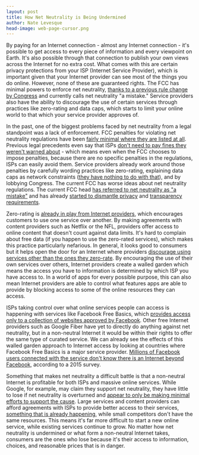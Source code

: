 ```yaml
---
layout: post
title: How Net Neutrality is Being Undermined
author: Nate Levesque
head-image: web-page-cursor.png
---
```


By paying for an Internet connection - almost any Internet connection - it's possible to get access to every piece of information and every viewpoint on Earth. It's also possible through that connection to publish your own views across the Internet for no extra cost. What comes with this are certain privacy protections from your ISP (Internet Service Provider), which is important given that your Internet provider can see most of the things you do online. However, none of these are guaranteed rights. The FCC has minimal powers to enforce net neutrality, [thanks to a previous rule change by Congress](http://www.internetsociety.org/publications/isp-column-april-2014-rip-net-neutrality) and currently calls net neutrality "a mistake." Service providers also have the ability to discourage the use of certain services through practices like zero-rating and data caps, which starts to limit your online world to that which your service provider approves of.

In the past, one of the biggest problems faced by net neutrality from a legal standpoint was a lack of enforcement. FCC penalties for violating net neutrality regulations have been [fairly minimal where they are listed at all](https://thinkprogress.org/net-neutrality-could-be-undermined-by-lack-of-penalties-for-isps-that-break-the-rules-61e5e01496c8#.tmnqjq70i). Previous legal precedents even say that ISPs [don't need to pay fines they weren't warned about](http://www.nytimes.com/2012/06/22/business/media/justices-reject-indecency-fines-on-narrow-grounds.html?_r=0) - which means even when the FCC chooses to impose penalties, because there are no specific penalties in the regulations, ISPs can easily avoid them. Service providers already work around those penalties by carefully wording practices like zero-rating, explaining data caps as network constraints ([they have nothing to do with that](http://arstechnica.com/business/2012/12/report-data-caps-just-a-cash-cow-for-internet-providers/)), and by lobbying Congress. The current FCC has worse ideas about net neutrality regulations. The current FCC head [has referred to net neutrality as "a mistake"](http://money.cnn.com/2017/01/24/technology/fcc-net-neutrality/index.html) and has already [started to dismantle privacy](http://www.businessinsider.com/fcc-ajit-pai-privacy-rules-isp-statement-2017-2) and [transparency requirements](https://motherboard.vice.com/en_us/article/it-begins-trumps-fcc-launches-attack-on-net-neutrality-transparency-rules).

Zero-rating is [already in play from Internet providers](https://arstechnica.com/business/2016/01/netflix-loves-t-mobiles-zero-rating-says-its-better-than-comcasts/), which encourages customers to use one service over another. By making agreements with content providers such as Netflix or the NFL, providers offer access to online content that doesn't count against data limits. It's hard to complain about free data (if you happen to use the zero-rated services), which makes this practice particularly nefarious. In general, it looks good to consumers but it helps open the door for an Internet where providers [discourage using services other than the ones they zero-rate](https://techcrunch.com/2016/02/07/verizon-accused-of-net-neutrality-foul-by-zero-rating-its-go90-mobile-video-service/). By encouraging the use of their own services over others, Internet providers create a walled garden which means the access you have to information is determined by which ISP you have access to. In a world of apps for every possible purpose, this can also mean Internet providers are able to control what features apps are able to provide by blocking access to some of the online resources they can access.

ISPs taking control over what online services people can access is happening with services like Facebook Free Basics, which [provides access only to a collection of websites approved by Facebook](http://www.computerworld.com/article/3032646/internet/the-surprising-truth-about-facebooks-internetorg.html). Other free Internet providers such as Google Fiber have yet to directly do anything against net neutrality, but in a non-neutral Internet it would be within their rights to offer the same type of curated service. We can already see the effects of this walled garden approach to Internet access by looking at countries where Facebook Free Basics is a major service provider. [Millions of Facebook users connected with the service don't know there is an Internet beyond Facebook](https://qz.com/333313/milliions-of-facebook-users-have-no-idea-theyre-using-the-internet/), according to a 2015 survey.

Something that makes net neutrality a difficult battle is that a non-neutral Internet is profitable for both ISPs and massive online services. While Google, for example, may claim they support net neutrality, they have little to lose if net neutrality is overturned and [appear to only be making minimal efforts to support the cause](http://www.recode.net/2014/7/3/11628552/wheres-google-in-the-net-neutrality-fight). Large services and content providers can afford agreements with ISPs to provide better access to their services, [something that is already happening](https://media.netflix.com/en/company-blog/how-netflix-works-with-isps-around-the-globe-to-deliver-a-great-viewing-experience), while small competitors don't have the same resources. This means it's far more difficult to start a new online service, while existing services continue to grow. No matter how net neutrality is undermined or what form a non-neutral Internet takes, consumers are the ones who lose because it's their access to information, choices, and reasonable prices that is in danger.
